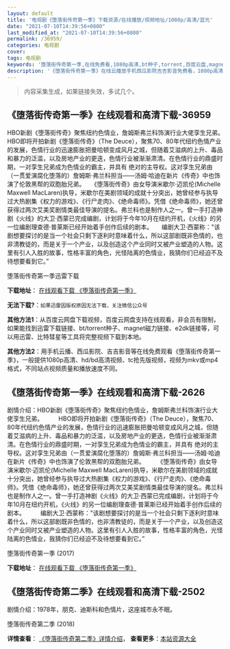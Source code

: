 ```yaml
---
layout: default
title: '电视剧《堕落街传奇第一季》下载资源/在线播放/视频地址/1080p/高清/蓝光'
date: "2021-07-10T14:39:56+0800"
last_modified_at: "2021-07-10T14:39:56+0800"
permalink: /36959/
categories: 电视剧
cover:
tags: 电视剧
keywords: '堕落街传奇第一季,在线免费看,1080p高清,bt种子,torrent,百度云盘,magnet,磁力链,迅雷下载资源'
description: '《堕落街传奇第一季》在线云播放手机西瓜影院吉吉影音免费看，1080p高清bd/hd未删减完整版和tc抢先枪版，mkv/mp4格式，附带bt/torrent种子、magnet/磁力链、百度云盘、网盘资源迅雷下载链接'
---
```


>内容采集生成，如果链接失效，多试几个。


## 《堕落街传奇第一季》在线观看和高清下载-36959

HBO新剧《堕落街传奇》聚焦纽约色情业，詹姆斯弗兰科饰演行业大佬孪生兄弟。　　HBO即将开拍新剧《堕落街传奇》（The Deuce），聚焦70、80年代纽约色情产业的发展，色情行业的迅速膨胀把曼哈顿变成风月之城，但随着艾滋病的上升、毒品和暴力的泛滥，以及房地产业的更迭，色情行业被渐渐肃清。在色情行业的鼎盛时期，一对孪生兄弟成为色情业的霸主，并具有 绝对的主导权。这对孪生兄弟由（一贯爱演腐化堕落的）詹姆斯·弗兰科担当——汤姆·哈迪在新片《传奇》中也饰演了伦敦黑帮的双胞胎兄弟。　　《堕落街传奇》由女导演米歇尔·迈凯伦(Michelle Maxwell MacLaren)执导，米歇尔在美剧领域的成就十分突出，她曾经参与执导过大热剧集《权力的游戏》、《行尸走肉》、《绝命毒师》。凭借《绝命毒师》，她还曾获得过两次艾美奖剧情类最佳导演的提名。弗兰科也是制作人之一。曾一手打造神剧《火线》的大卫·西蒙已完成编剧，计划将于今年10月在纽约开机，《火线》的另一位编剧理查德·普莱斯已经开始着手创作后续的剧本。　　编剧大卫·西蒙称："该剧想要探讨的是当一个社会只剩下逐利时意味着什么，所以这部剧既非色情的，也非清教徒的，而是关于一个产业，以及创造这个产业同时又被产业塑造的人物。这里有引人入胜的故事，性格丰富的角色，光怪陆离的色情业，我猜你们已经迫不及待想要看到它。”


堕落街传奇第一季迅雷下载

**下载地址**： [在线观看下载 《堕落街传奇第一季》](https://www.993dy.com//vod-detail-id-27284.html) 


**无法下载?**：`如果迅雷因版权原因无法下载，关注微信公众号 `

**其他方法1**：从百度云网盘下载视频，百度云网盘支持在线观看，非会员有限制，如果能找到迅雷下载链接、bt/torrent种子、magnet磁力链接、e2dk链接等，可以用迅雷、比特彗星等工具将完整视频下载到本地。

**其他方法2**：用手机云播、西瓜影院、吉吉影音等在线免费观看《堕落街传奇第一季》，一般提供1080p高清、hd/bd高清视频、tc抢先版视频，视频为mkv或mp4格式，不同站点视频质量和播放速度不同。


## 《堕落街传奇第一季》在线观看和高清下载-2626

剧情介绍：HBO新剧《堕落街传奇》聚焦纽约色情业，詹姆斯弗兰科饰演行业大佬孪生兄弟。  　　HBO即将开拍新剧《堕落街传奇》（The Deuce），聚焦70、80年代纽约色情产业的发展，色情行业的迅速膨胀把曼哈顿变成风月之城，但随着艾滋病的上升、毒品和暴力的泛滥，以及房地产业的更迭，色情行业被渐渐肃清。在色情行业的鼎盛时期，一对孪生兄弟成为色情业的霸主，并具有 绝对的主导权。这对孪生兄弟由（一贯爱演腐化堕落的）詹姆斯·弗兰科担当——汤姆·哈迪在新片《传奇》中也饰演了伦敦黑帮的双胞胎兄弟。  　　《堕落街传奇》由女导演米歇尔·迈凯伦(Michelle Maxwell MacLaren)执导，米歇尔在美剧领域的成就十分突出，她曾经参与执导过大热剧集《权力的游戏》、《行尸走肉》、《绝命毒师》。凭借《绝命毒师》，她还曾获得过两次艾美奖剧情类最佳导演的提名。弗兰科也是制作人之一。曾一手打造神剧《火线》的大卫·西蒙已完成编剧，计划将于今年10月在纽约开机，《火线》的另一位编剧理查德·普莱斯已经开始着手创作后续的剧本。  　　编剧大卫·西蒙称："该剧想要探讨的是当一个社会只剩下逐利时意味着什么，所以这部剧既非色情的，也非清教徒的，而是关于一个产业，以及创造这个产业同时又被产业塑造的人物。这里有引人入胜的故事，性格丰富的角色，光怪陆离的色情业，我猜你们已经迫不及待想要看到它。”


堕落街传奇第一季 (2017)

**下载地址**： [在线观看下载 《堕落街传奇第一季》](https://www.btbtdy.me/btdy/dy12029.html) 


## 《堕落街传奇第二季》在线观看和高清下载-2502

剧情介绍：1978年，朋克、迪斯科和色情片，这座城市永不眠。


堕落街传奇第二季 (2018)

**详情查看**： [《堕落街传奇第二季》详情介绍](/movie/2502/)， **查看更多**：[本站资源大全](/movie/t/all/)

